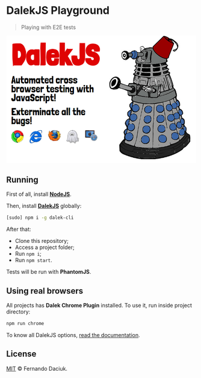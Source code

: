 # DalekJS Playground

> Playing with E2E tests

<p align="center">
  <img src="assets/dalekjs.png" alt="DalekJS" />
</p>

## Running

First of all, install [**NodeJS**](https://nodejs.org/). 

Then, install [**DalekJS**](http://dalekjs.com/) globally: 

```sh
[sudo] npm i -g dalek-cli
```

After that:

- Clone this repository;
- Access a project folder;
- Run `npm i`;
- Run `npm start`.

Tests will be run with **PhantomJS**.

## Using real browsers

All projects has **Dalek Chrome Plugin** installed. To use it, run inside project directory:

```sh
npm run chrome
```

To know all DalekJS options, [read the documentation](http://dalekjs.com/pages/documentation.html).

## License

[MIT](https://github.com/fdaciuk/licenses/blob/master/MIT-LICENSE.md) © Fernando Daciuk.
